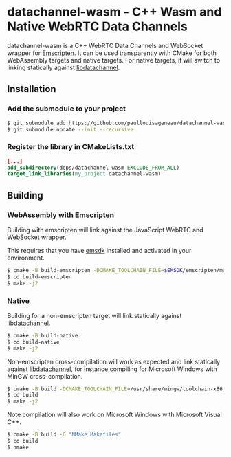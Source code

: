 # datachannel-wasm - C++ Wasm and Native WebRTC Data Channels

datachannel-wasm is a C++ WebRTC Data Channels and WebSocket wrapper for [Emscripten](https://emscripten.org/). It can be used transparently with CMake for both WebAssembly targets and native targets. For native targets, it will switch to linking statically against [libdatachannel](https://github.com/paullouisageneau/libdatachannel).

## Installation

### Add the submodule to your project
```bash
$ git submodule add https://github.com/paullouisageneau/datachannel-wasm.git deps/datachannel-wasm
$ git submodule update --init --recursive
```

### Register the library in CMakeLists.txt
```cmake
[...]
add_subdirectory(deps/datachannel-wasm EXCLUDE_FROM_ALL)
target_link_libraries(my_project datachannel-wasm)
```

## Building

### WebAssembly with Emscripten

Building with emscripten will link against the JavaScript WebRTC and WebSocket wrapper.

This requires that you have [emsdk](https://github.com/emscripten-core/emsdk) installed and activated in your environment.

```bash
$ cmake -B build-emscripten -DCMAKE_TOOLCHAIN_FILE=$EMSDK/emscripten/master/cmake/Modules/Platform/Emscripten.cmake
$ cd build-emscripten
$ make -j2
```

### Native

Building for a non-emscripten target will link statically against [libdatachannel](https://github.com/paullouisageneau/libdatachannel).

```bash
$ cmake -B build-native
$ cd build-native
$ make -j2
```

Non-emscripten cross-compilation will work as expected and link statically against [libdatachannel](https://github.com/paullouisageneau/libdatachannel), for instance compiling for Microsoft Windows with MinGW cross-compilation.

```bash
$ cmake -B build -DCMAKE_TOOLCHAIN_FILE=/usr/share/mingw/toolchain-x86_64-w64-mingw32.cmake # replace with your toolchain file
$ cd build
$ make -j2
```

Note compilation will also work on Microsoft Windows with Microsoft Visual C++.

```bash
$ cmake -B build -G "NMake Makefiles"
$ cd build
$ nmake
```

